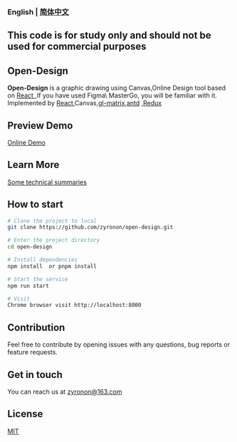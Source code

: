 ### English | [简体中文](README-zh_CN.md)

## This code is for study only and should not be used for commercial purposes

## Open-Design

**Open-Design** is a graphic drawing using Canvas,Online Design tool based on [ React ](https://reactjs.org/),If you
have used Figma\ MasterGo, you will be familiar with it.
Implemented by [React](https://reactjs.org/),Canvas,[gl-matrix](https://glmatrix.net/),[antd](https://ant.design)
,[Redux](https://redux.js.org/)

## Preview Demo

[Online Demo](http://ttentau.top/design)

## Learn More

[Some technical summaries](NOTE.md)

## How to start

```bash
# Clone the project to local
git clone https://github.com/zyronon/open-design.git

# Enter the project directory
cd open-design

# Install dependencies
npm install  or pnpm install

# Start the service
npm run start

# Visit
Chrome browser visit http://localhost:8000
```

## Contribution
Feel free to contribute by opening issues with any questions, bug reports or feature requests.


## Get in touch

You can reach us at <a href="mailto:zyronon@163.com">zyronon@163.com</a>

## License

[MIT](LICENSE)